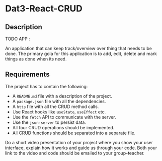 # Dat3-React-CRUD

## Description

TODO APP :

An application that can keep track/overview over thing that needs to be done.
The primary gola for this application is to add, edit, delete and mark things as done when its need.

## Requirements

The project has to contain the following:

- A `README.md` file with a description of the project.
- A `package.json` file with all the dependencies.
- A `http` file with all the CRUD method calls.
- Use React hooks like `useState`, `useEffect` etc.
- Use the `fetch` API to communicate with the server.
- Use the `json-server` to persist data.
- All four CRUD operations should be implemented.
- All CRUD functions should be separated into a separate file.

Do a short video presentation of your project where you show your user interface, explain how it works and guide us through your code. Both your link to the video and code should be emailed to your group-teacher.
